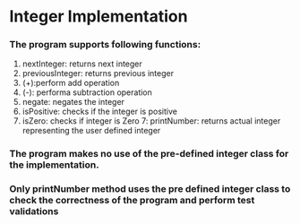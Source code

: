 # Integer Implementation

### The program supports following functions: 
1. nextInteger: returns next integer
2. previousInteger: returns previous integer
3. (+):perform add operation
4. (-): performa subtraction operation
5. negate: negates the integer
5. isPositive: checks if the integer is positive
6. isZero: checks if integer is Zero
7: printNumber: returns actual integer representing the user defined integer

### The program makes no use of the pre-defined integer class for the implementation.
### Only printNumber method uses the pre defined integer class to check the correctness of the program and perform test validations
